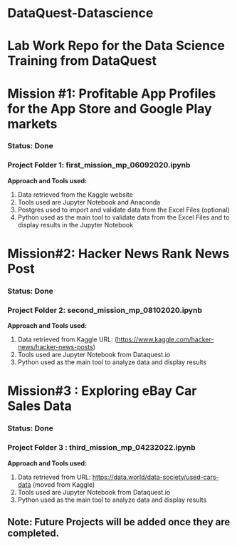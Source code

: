 # DataQuest-Datascience

# Lab Work Repo for the Data Science Training from DataQuest

# Mission #1: Profitable App Profiles for the App Store and Google Play markets 

### Status: Done

### Project Folder 1: first_mission_mp_06092020.ipynb

**Approach and Tools used:** 

1. Data retrieved from the Kaggle website
2. Tools used are Jupyter Notebook and Anaconda
3. Postgres used to import and validate data from the Excel Files (optional)
4. Python used as the main tool to validate data from the Excel Files and to display results in the Jupyter Notebook


# Mission#2: Hacker News Rank News Post

### Status: Done

### Project Folder 2: second_mission_mp_08102020.ipynb

**Approach and Tools used:**

1. Data retrieved from Kaggle URL: (https://www.kaggle.com/hacker-news/hacker-news-posts)
2. Tools used are Jupyter Notebook from Dataquest.io
3. Python used as the main tool to analyze data and display results

# Mission#3 : Exploring eBay Car Sales Data

### Status: Done

### Project Folder 3 : third_mission_mp_04232022.ipynb

**Approach and Tools used:**

1. Data retrieved from URL: https://data.world/data-society/used-cars-data (moved from Kaggle)
2. Tools used are Jupyter Notebook from Dataquest.io
3. Python used as the main tool to analyze data and display results

## Note: Future Projects will be added once they are completed.
